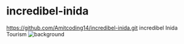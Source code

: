 # incredibel-inida
https://github.com/Amitcoding14/incredibel-inida.git
incredibel  Inida Tourism
![background](https://user-images.githubusercontent.com/90609072/209780198-09c41ee2-79f9-4852-a449-2c010d523ae0.png)

